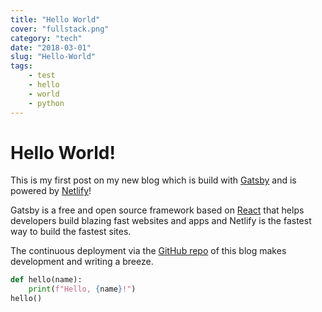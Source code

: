 ```yaml
---
title: "Hello World"
cover: "fullstack.png"
category: "tech"
date: "2018-03-01"
slug: "Hello-World"
tags:
    - test
    - hello
    - world
    - python
---
```

# Hello World!

This is my first post on my new blog which is build with [Gatsby](https://gatsbyjs.org) and is powered by [Netlify](https://netlify.com)!

Gatsby is a free and open source framework based on [React](https://reactjs.org) that helps developers build blazing fast websites and apps 
and Netlify is the fastest way to build the fastest sites.

The continuous deployment via the [GitHub repo](https://github.com/pitufocabeza/developers-playground-material) of this blog makes
development and writing a breeze.

```python
def hello(name):
    print(f"Hello, {name}!")
hello()
```